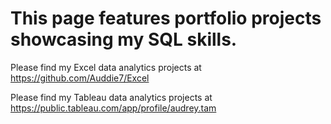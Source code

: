 # This page features portfolio projects showcasing my SQL skills.

Please find my Excel data analytics projects at https://github.com/Auddie7/Excel

Please find my Tableau data analytics projects at https://public.tableau.com/app/profile/audrey.tam

